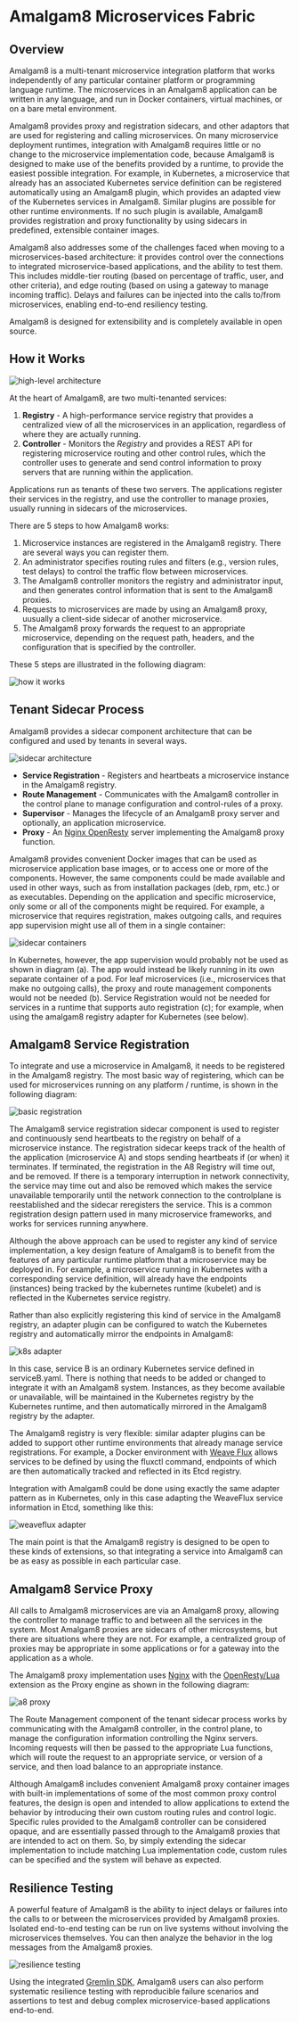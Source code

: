 # Amalgam8 Microservices Fabric

## Overview

Amalgam8 is a multi-tenant microservice integration platform that works independently of any particular container platform or programming language runtime. The microservices in an Amalgam8 application can be written in any language, and run in Docker containers, virtual machines, or on a bare metal environment.

Amalgam8 provides proxy and registration sidecars, and other adaptors that are used for registering and calling
microservices. On many microservice deployment runtimes, integration with Amalgam8 requires little or no change to the microservice implementation code, because Amalgam8 is designed to make use of the benefits provided by a runtime, to provide the easiest possible integration. For example, in Kubernetes, a microservice that already has an associated
Kubernetes service definition can be registered automatically using an Amalgam8 plugin, which provides
an adapted view of the Kubernetes services in Amalgam8. Similar plugins are possible for other runtime environments. If no such plugin is available, Amalgam8 provides registration and proxy functionality by using sidecars in predefined, extensible container images.

Amalgam8 also addresses some of the challenges faced when moving to a microservices-based architecture: it provides control over the connections to integrated microservice-based applications, and the ability to test them. This includes middle-tier routing (based on percentage of traffic, user, and other criteria), and edge routing (based on using a gateway to manage incoming traffic). Delays and failures can be injected into the calls to/from microservices, enabling end-to-end resiliency testing. 

Amalgam8 is designed for extensibility and is completely available in open source.

## How it Works <a id="how-it-works"></a>

![high-level architecture](https://github.com/amalgam8/amalgam8.github.io/blob/master/images/architecture.jpg)

At the heart of Amalgam8, are two multi-tenanted services:

1. **Registry** - A high-performance service registry that provides a centralized view of all the microservices in an application, regardless of where they are actually running.
2. **Controller** - Monitors the *Registry* and provides a REST API for registering microservice routing and other control rules, which
   the controller uses to generate and send control information to proxy servers that are running within the application.

Applications run as tenants of these two servers. The applications register their services in the registry, and use the controller to manage proxies, usually running in sidecars of the microservices.

There are 5 steps to how Amalgam8 works:

1. Microservice instances are registered in the Amalgam8 registry. There are several ways you can register them.
2. An administrator specifies routing rules and filters (e.g., version rules, test delays) to control the traffic flow between microservices.
3. The Amalgam8 controller monitors the registry and administrator input, and then generates control information that is sent to the Amalgam8 proxies.
4. Requests to microservices are made by using an Amalgam8 proxy, uusually a client-side sidecar of another microservice.
5. The Amalgam8 proxy forwards the request to an appropriate microservice, depending on the request path, headers, and the configuration that is specified by the controller.

These 5 steps are illustrated in the following diagram:

![how it works](https://github.com/amalgam8/amalgam8.github.io/blob/master/images/how-amalgam8-works.png)

## Tenant Sidecar Process <a id="tenant-process"></a>

Amalgam8 provides a sidecar component architecture that can be configured and used by tenants in several ways.

![sidecar architecture](https://github.com/amalgam8/amalgam8.github.io/blob/master/images/sidecar.jpg)

* **Service Registration** - Registers and heartbeats a microservice instance in the Amalgam8 registry.
* **Route Management** - Communicates with the Amalgam8 controller in the control plane to manage configuration and control-rules of a proxy.
* **Supervisor** - Manages the lifecycle of an Amalgam8 proxy server and optionally, an application microservice.
* **Proxy** - An [Nginx OpenResty](https://openresty.org/en/) server implementing the Amalgam8 proxy function.

Amalgam8 provides convenient Docker images that can be used as microservice application base images, or to access one or more of the components. However, the same components could be made available and used in other ways, such as from installation packages (deb, rpm, etc.) or as executables. Depending on the application and specific microservice, only some or all of the components might be required. For example, a microservice that requires registration, makes outgoing calls, and requires app supervision might use all of them
in a single container:

![sidecar containers](https://github.com/amalgam8/amalgam8.github.io/blob/master/images/sidecar-containers.jpg)

In Kubernetes, however, the app supervision would probably not be used as shown in diagram (a). The app would instead
be likely running in its own separate container of a pod. For leaf microservices (i.e., microservices that make no outgoing calls), the proxy and route management components would not be needed (b). Service Registration would not be needed for services in a runtime that 
supports auto registration (c); for example, when using the amalgam8 registry adapter for Kubernetes (see below).

## Amalgam8 Service Registration <a id="service-registration"></a>

To integrate and use a microservice in Amalgam8, it needs to be registered in the Amalgam8 registry. 
The most basic way of registering, which can be used for microservices running on any platform / runtime, is shown in the following diagram:

![basic registration](https://github.com/amalgam8/amalgam8.github.io/blob/master/images/basic-reg.jpg)

The Amalgam8 service registration sidecar component is used to register and continuously send heartbeats to the registry on
behalf of a microservice instance.
The registration sidecar keeps track of the health of the application (microservice A) and stops sending heartbeats if (or when) it terminates. If terminated, the registration in the A8 Registry will time out, and be removed. 
If there is a temporary interruption in network connectivity, the service may time out and also be removed which makes the service unavailable temporarily until the network connection to the controlplane is reestablished and the sidecar reregisters the service.
This is a common registration design pattern used in many microservice frameworks, and works for services running anywhere.

Although the above approach can be used to register any kind of service implementation,
a key design feature of Amalgam8 is to benefit from the features of any particular runtime platform that a microservice may be deployed in. For example, a microservice running in Kubernetes with a corresponding service definition,
will already have the endpoints (instances) being tracked by the kubernetes runtime (kubelet)
and is reflected in the Kubernetes service registry.

Rather than also explicitly registering this kind of service in the Amalgam8 registry, an adapter plugin can be configured
to watch the Kubernetes registry and automatically mirror the endpoints in Amalgam8:

![k8s adapter](https://github.com/amalgam8/amalgam8.github.io/blob/master/images/k8s-adapter.jpg)

In this case, service B is an ordinary Kubernetes service defined in serviceB.yaml. There is nothing that needs to
be added or changed to integrate it with an Amalgam8 system. Instances, as they become available or unavailable, will be maintained in the Kubernetes registry by the Kubernetes runtime, and then automatically mirrored in the Amalgam8 registry by the adapter.

The Amalgam8 registry is very flexible: similar adapter plugins can be added to support other runtime environments
that already manage service registrations. For example, a Docker environment with [Weave Flux](http://weaveworks.github.io/flux/) allows services to be defined by using the fluxctl command, endpoints of which are then automatically tracked and reflected in its Etcd registry.

Integration with Amalgam8 could be done using exactly the same adapter pattern as in Kubernetes, only in this case adapting
the WeaveFlux service information in Etcd, something like this:

![weaveflux adapter](https://github.com/amalgam8/amalgam8.github.io/blob/master/images/weaveflux-adapter.jpg)

The main point is that the Amalgam8 registry is designed to be open to these kinds of extensions, so that integrating a service into
Amalgam8 can be as easy as possible in each particular case.

## Amalgam8 Service Proxy <a id="service-proxy"></a>

All calls to Amalgam8 microservices are via an Amalgam8 proxy, allowing the controller to manage traffic to and between all the services
in the system. Most Amalgam8 proxies are sidecars of other microsystems, but there are situations where they are not.
For example, a centralized group of proxies may be appropriate in some applications or for a gateway into the
application as a whole.

The Amalgam8 proxy implementation uses [Nginx](https://nginx.org/en/)
with the [OpenResty/Lua](https://openresty.org/en/) extension as the Proxy engine as shown in the following diagram:

![a8 proxy](https://github.com/amalgam8/amalgam8.github.io/blob/master/images/proxy.jpg)

The Route Management component of the tenant sidecar process works by communicating with the Amalgam8 controller, in the control plane, to
manage the configuration information controlling the Nginx servers. Incoming requests will then be passed to 
the appropriate Lua functions, which will route the request to an appropriate service, or version of a service,
and then load balance to an appropriate instance. 

Although Amalgam8 includes convenient Amalgam8 proxy container images with built-in
implementations of some of the most common proxy control features, the design is open and intended to allow applications
to extend the behavior by introducing their own custom routing rules and control logic.
Specific rules provided to the Amalgam8 controller can be considered opaque, and are essentially passed through to the
Amalgam8 proxies that are intended to act on them. So, by simply extending the sidecar implementation to include matching Lua
implementation code, custom rules can be specified and the system will behave as expected.

## Resilience Testing <a id="resilience-testing"></a>

A powerful feature of Amalgam8 is the ability to inject delays or failures into the calls to or between the microservices provided by Amalgam8 proxies. Isolated end-to-end testing can be run on live systems without involving the microservices themselves. You can then analyze the behavior in the log messages from the Amalgam8 proxies. 

![resilience testing](https://github.com/amalgam8/amalgam8.github.io/blob/master/images/testing.jpg)

Using the integrated [Gremlin SDK](https://github.com/ResilienceTesting/gremlinsdk-python),
Amalgam8 users can also perform systematic resilience testing with reproducible failure scenarios and assertions to
test and debug complex microservice-based applications end-to-end.
